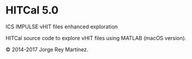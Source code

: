# HITCal 5.0
ICS IMPULSE vHIT files enhanced exploration

HITCal source code to explore vHIT files using MATLAB (macOS version).

© 2014-2017 Jorge Rey Martinez.
